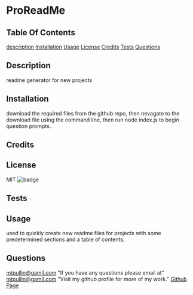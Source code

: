 # ProReadMe

  ## Table Of Contents
  [description](#description)
  [Installation](#installation)
  [Usage](#usage)
  [License](#license)
  [Credits](#credits)
  [Tests](#tests)
  [Questions](#questions)

  ## Description
  readme generator for new projects 

  ## Installation
  download the required files from the github repo, 
  then nevagate to the download file using the command line, 
  then run node index.js to begin question prompts. 

  ## Credits
   

  ## License
  MIT 
  ![badge](https://img.shields.io/badge/license-MIT-red)
  
  ## Tests


  ## Usage
  used to quickly create new readme files for projects with some predetermined sections and a table of contents. 

  ## Questions
  mtpullin@gamil.com
  "If you have any questions please email at"
    mtpullin@gamil.com
  "Visit my github profile for more of my work."
  <a href="https://github.com/mtpullin">Github Page</a>
